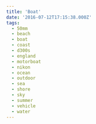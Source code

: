 ```yaml
---
title: 'Boat'
date: '2016-07-12T17:15:38.000Z'
tags:
  - 50mm
  - beach
  - boat
  - coast
  - d300s
  - england
  - motorboat
  - nikon
  - ocean
  - outdoor
  - sea
  - shore
  - sky
  - summer
  - vehicle
  - water
---
```

